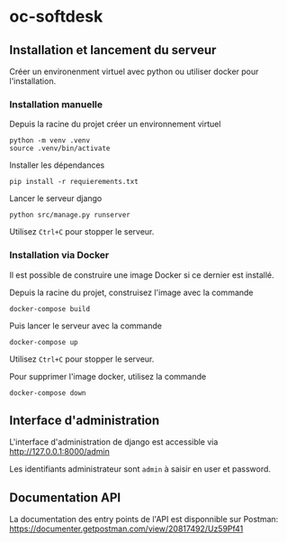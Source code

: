 # oc-softdesk

## Installation et lancement du serveur

Créer un environenment virtuel avec python ou utiliser docker pour l'installation.


### Installation manuelle

Depuis la racine du projet créer un environnement virtuel
```shell
python -m venv .venv
source .venv/bin/activate
```

Installer les dépendances
```shell
pip install -r requierements.txt
```

Lancer le serveur django
```shell
python src/manage.py runserver
```

Utilisez `Ctrl+C` pour stopper le serveur. 


### Installation via Docker

Il est possible de construire une image Docker si ce dernier est installé.

Depuis la racine du projet, construisez l'image avec la commande
```shell
docker-compose build
```

Puis lancer le serveur avec la commande 
```shell
docker-compose up
```

Utilisez `Ctrl+C` pour stopper le serveur. 

Pour supprimer l'image docker, utilisez la commande 
```shell
docker-compose down
```


## Interface d'administration

L'interface d'administration de django est accessible via http://127.0.0.1:8000/admin

Les identifiants administrateur sont `admin` à saisir en user et password.


## Documentation API

La documentation des entry points de l'API est disponnible sur Postman:
https://documenter.getpostman.com/view/20817492/Uz59Pf41
